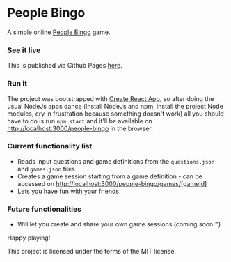 # People Bingo

A simple online [People Bingo](https://www.howdoyouplay.net/icebreakers/how-to-play-people-bingo.html) game.

### See it live

This is published via Github Pages [here](https://ioanastumb.github.io/people-bingo/).

### Run it

The project was bootstrapped with [Create React App](https://github.com/facebook/create-react-app), so after doing the usual NodeJs apps dance (install NodeJs and npm, install the project Node modules, cry in frustration because something doesn't work) all you should have to do is run `npm start` and it'll be available on [http://localhost:3000/people-bingo](http://localhost:3000/people-bingo) in the browser.


### Current functionality list 

* Reads input questions and game definitions from the `questions.json` and `games.json` files
* Creates a game session starting from a game definition - can be accessed on [http://localhost:3000/people-bingo/games/[gameId]](http://localhost:3000/people-bingo/games/[gameId])
* Lets you have fun with your friends

### Future functionalities

* Will let you create and share your own game sessions (coming soon :tm:)


Happy playing!


This project is licensed under the terms of the MIT license.